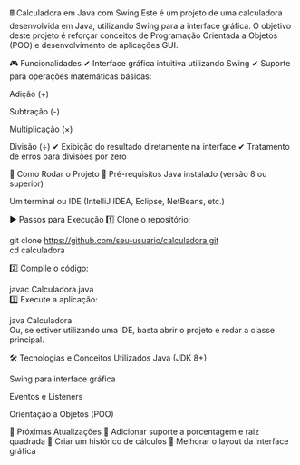 🖩 Calculadora em Java com Swing
Este é um projeto de uma calculadora desenvolvida em Java, utilizando Swing para a interface gráfica. O objetivo deste projeto é reforçar conceitos de Programação Orientada a Objetos (POO) e desenvolvimento de aplicações GUI.

🎮 Funcionalidades
✔ Interface gráfica intuitiva utilizando Swing
✔ Suporte para operações matemáticas básicas:

Adição (+)

Subtração (-)

Multiplicação (×)

Divisão (÷)
✔ Exibição do resultado diretamente na interface
✔ Tratamento de erros para divisões por zero

🚀 Como Rodar o Projeto
📌 Pré-requisitos
Java instalado (versão 8 ou superior)

Um terminal ou IDE (IntelliJ IDEA, Eclipse, NetBeans, etc.)

▶️ Passos para Execução
1️⃣ Clone o repositório:


git clone https://github.com/seu-usuario/calculadora.git  
cd calculadora


2️⃣ Compile o código:

javac Calculadora.java  
3️⃣ Execute a aplicação:

java Calculadora  
Ou, se estiver utilizando uma IDE, basta abrir o projeto e rodar a classe principal.


🛠 Tecnologias e Conceitos Utilizados
Java (JDK 8+)

Swing para interface gráfica

Eventos e Listeners


Orientação a Objetos (POO)

📌 Próximas Atualizações
🔹 Adicionar suporte a porcentagem e raiz quadrada
🔹 Criar um histórico de cálculos
🔹 Melhorar o layout da interface gráfica
